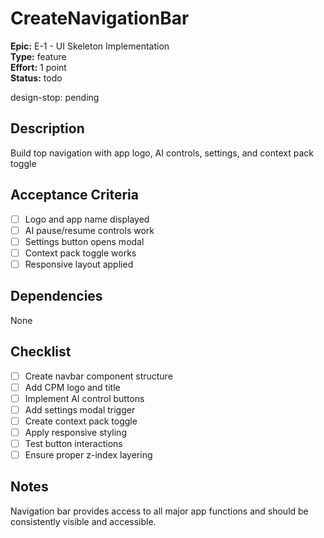 # CreateNavigationBar

**Epic:** E-1 - UI Skeleton Implementation  
**Type:** feature  
**Effort:** 1 point  
**Status:** todo  

design-stop: pending

## Description
Build top navigation with app logo, AI controls, settings, and context pack toggle

## Acceptance Criteria
- [ ] Logo and app name displayed
- [ ] AI pause/resume controls work
- [ ] Settings button opens modal
- [ ] Context pack toggle works
- [ ] Responsive layout applied

## Dependencies
None

## Checklist
- [ ] Create navbar component structure
- [ ] Add CPM logo and title
- [ ] Implement AI control buttons
- [ ] Add settings modal trigger
- [ ] Create context pack toggle
- [ ] Apply responsive styling
- [ ] Test button interactions
- [ ] Ensure proper z-index layering

## Notes
Navigation bar provides access to all major app functions and should be consistently visible and accessible. 